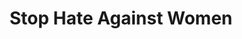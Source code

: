 ---
title: Stop Hate Against Women
ref: share09
fbCover: /frontend/img/share/09/fb.png
layout: share
---